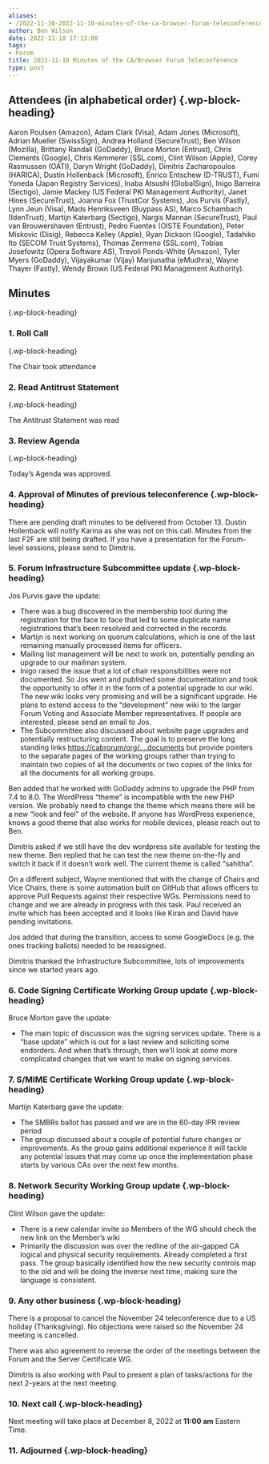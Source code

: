 ```yaml
---
aliases:
- /2022-11-10-2022-11-10-minutes-of-the-ca-browser-forum-teleconference/
author: Ben Wilson
date: 2022-11-10 17:13:00
tags:
- Forum
title: 2022-11-10 Minutes of the CA/Browser Forum Teleconference
type: post
---
```


## Attendees (in alphabetical order) {.wp-block-heading}

Aaron Poulsen (Amazon), Adam Clark (Visa), Adam Jones (Microsoft), Adrian Mueller (SwissSign), Andrea Holland (SecureTrust), Ben Wilson (Mozilla), Brittany Randall (GoDaddy), Bruce Morton (Entrust), Chris Clements (Google), Chris Kemmerer (SSL.com), Clint Wilson (Apple), Corey Rasmussen (OATI), Daryn Wright (GoDaddy), Dimitris Zacharopoulos (HARICA), Dustin Hollenback (Microsoft), Enrico Entschew (D-TRUST), Fumi Yoneda (Japan Registry Services), Inaba Atsushi (GlobalSign), Inigo Barreira (Sectigo), Jamie Mackey (US Federal PKI Management Authority), Janet Hines (SecureTrust), Joanna Fox (TrustCor Systems), Jos Purvis (Fastly), Lynn Jeun (Visa), Mads Henriksveen (Buypass AS), Marco Schambach (IdenTrust), Martijn Katerbarg (Sectigo), Nargis Mannan (SecureTrust), Paul van Brouwershaven (Entrust), Pedro Fuentes (OISTE Foundation), Peter Miskovic (Disig), Rebecca Kelley (Apple), Ryan Dickson (Google), Tadahiko Ito (SECOM Trust Systems), Thomas Zermeno (SSL.com), Tobias Josefowitz (Opera Software AS), Trevoli Ponds-White (Amazon), Tyler Myers (GoDaddy), Vijayakumar (Vijay) Manjunatha (eMudhra), Wayne Thayer (Fastly), Wendy Brown (US Federal PKI Management Authority).

## Minutes

{.wp-block-heading}

### 1. Roll Call

{.wp-block-heading}

The Chair took attendance

### 2. Read Antitrust Statement

{.wp-block-heading}

The Antitrust Statement was read

### 3. Review Agenda

{.wp-block-heading}

Today’s Agenda was approved.

### 4. Approval of Minutes of previous teleconference {.wp-block-heading}

There are pending draft minutes to be delivered from October 13. Dustin Hollenback will notify Karina as she was not on this call. Minutes from the last F2F are still being drafted. If you have a presentation for the Forum-level sessions, please send to Dimitris.

### 5. Forum Infrastructure Subcommittee update {.wp-block-heading}

Jos Purvis gave the update:

- There was a bug discovered in the membership tool during the registration for the face to face that led to some duplicate name registrations that’s been resolved and corrected in the records.
- Martijn is next working on quorum calculations, which is one of the last remaining manually processed items for officers.
- Mailing list management will be next to work on, potentially pending an upgrade to our mailman system.
- Inigo raised the issue that a lot of chair responsibilities were not documented. So Jos went and published some documentation and took the opportunity to offer it in the form of a potential upgrade to our wiki. The new wiki looks very promising and will be a significant upgrade. He plans to extend access to the “development” new wiki to the larger Forum Voting and Associate Member representatives. If people are interested, please send an email to Jos.
- The Subcommittee also discussed about website page upgrades and potentially restructuring content. The goal is to preserve the long standing links [https://cabrorum/org/….documents](https://cabrorum/org/....documents) but provide pointers to the separate pages of the working groups rather than trying to maintain two copies of all the documents or two copies of the links for all the documents for all working groups.

Ben added that he worked with GoDaddy admins to upgrade the PHP from 7.4 to 8.0. The WordPress “theme” is incompatible with the new PHP version. We probably need to change the theme which means there will be a new “look and feel” of the website. If anyone has WordPress experience, knows a good theme that also works for mobile devices, please reach out to Ben.

Dimitris asked if we still have the dev wordpress site available for testing the new theme. Ben replied that he can test the new theme on-the-fly and switch it back if it doesn’t work well. The current theme is called “sahitha”.

On a different subject, Wayne mentioned that with the change of Chairs and Vice Chairs, there is some automation built on GitHub that allows officers to approve Pull Requests against their respective WGs. Permissions need to change and we are already in progress with this task. Paul received an invite which has been accepted and it looks like Kiran and David have pending invitations.

Jos added that during the transition, access to some GoogleDocs (e.g. the ones tracking ballots) needed to be reassigned.

Dimitris thanked the Infrastructure Subcommittee, lots of improvements since we started years ago.

### 6. Code Signing Certificate Working Group update {.wp-block-heading}

Bruce Morton gave the update:

- The main topic of discussion was the signing services update. There is a “base update” which is out for a last review and soliciting some endorders. And when that’s through, then we’ll look at some more complicated changes that we want to make on signing services.

### 7. S/MIME Certificate Working Group update {.wp-block-heading}

Martijn Katerbarg gave the update:

- The SMBRs ballot has passed and we are in the 60-day IPR review period
- The group discussed about a couple of potential future changes or improvements. As the group gains additional experience it will tackle any potential issues that may come up once the implementation phase starts by various CAs over the next few months.

### 8. Network Security Working Group update {.wp-block-heading}

Clint Wilson gave the update:

- There is a new calendar invite so Members of the WG should check the new link on the Member’s wiki
- Primarily the discussion was over the redline of the air-gapped CA logical and physical security requirements. Already completed a first pass. The group basically identified how the new security controls map to the old and will be doing the inverse next time, making sure the language is consistent.

### 9. Any other business {.wp-block-heading}

There is a proposal to cancel the November 24 teleconference due to a US holiday (Thanksgiving). No objections were raised so the November 24 meeting is cancelled.

There was also agreement to reverse the order of the meetings between the Forum and the Server Certificate WG.

Dimitris is also working with Paul to present a plan of tasks/actions for the next 2-years at the next meeting.

### 10. Next call {.wp-block-heading}

Next meeting will take place at December 8, 2022 at **11:00 am** Eastern Time.

### 11. Adjourned {.wp-block-heading}